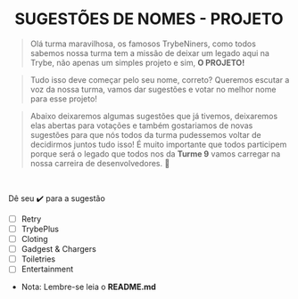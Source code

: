<div><h1 align="center"><strong>SUGESTÕES DE NOMES - PROJETO</strong></h1></div>


>Olá turma maravilhosa, os famosos TrybeNiners, como todos sabemos nossa turma tem a missão de deixar um legado aqui na Trybe, não apenas um simples projeto e sim, **O PROJETO!**

> Tudo isso deve começar pelo seu nome, correto? Queremos escutar a voz da nossa turma, vamos dar sugestões e votar no melhor nome para esse projeto! 

> Abaixo deixaremos algumas sugestões que já tivemos, deixaremos elas abertas para votações e também gostariamos de novas sugestões para que nós todos da turma pudessemos voltar de decidirmos juntos tudo isso! É muito importante que todos participem porque será o legado que todos nos da **Turme 9** vamos carregar na nossa carreira de desenvolvedores. 🚀

<br/>

Dê seu ✔️ para a sugestão
- [ ] Retry
- [ ] TrybePlus
- [ ] Cloting
- [ ] Gadgest & Chargers
- [ ] Toiletries
- [ ] Entertainment

 - Nota: Lembre-se leia o **README.md**
